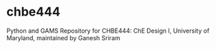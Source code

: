 # chbe444
Python and GAMS Repository for CHBE444: ChE Design I, University of Maryland, maintained by Ganesh Sriram
